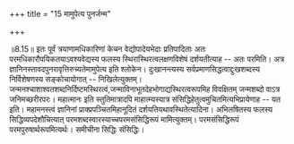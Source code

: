 +++
title = "15 मामुपेत्य पुनर्जन्म"

+++
  
  
॥8.15॥ इतः पूर्वं त्रयाणामधिकारिणां केचन वेद्योपादेयभेदाः प्रतिपादिताः
अतः परमधिकारौपयिकतयाऽवश्यवेद्यस्य फलस्य स्थिरास्थिरत्वलक्षणविशेषं
दर्शयतीत्याह -- अतः परमिति। अत्र
ज्ञानिनस्तावदपुनरावृत्तिरुच्यतेमामुपेत्य इति श्लोकेन। दुःखानन्त्यस्य
सर्वप्रमाणसिद्धत्वाद्दुःखशब्दस्य निर्विशेषणस्य सङ्कोचायोगात् --
निखिलेत्युक्तम्।
जन्मनश्चाशाश्वतशब्दनिर्दिष्टमस्थिरत्वं,जन्माविनाभूतदेहभोगाद्यस्थिरत्वरूपमिह
विवक्षितम् जन्मशब्दो वाऽत्र जनिमच्छरीरपरः। महात्मानः इति स्तुतिमात्रादपि
माहात्म्यस्यात्र संसिद्धिहेतुत्वमुचितमित्यभिप्रायेणाह -- यत इति।
महामनस्त्वं ज्ञानिनां प्राक्प्रपञ्चितमिहानूदितं
दर्शयतियथावस्थितेत्यादिना। अभिलषितस्य फलस्य सिद्धिव्यपदेशौचित्यात्
परमशब्दस्वारस्याच्चपरमसंसिद्धिरूपं मामित्युक्तम्। परमसंसिद्धिरूपं
परमपुरुषार्थरूपमित्यर्थः। समीचीना सिद्धिः संसिद्धिः।  
  
